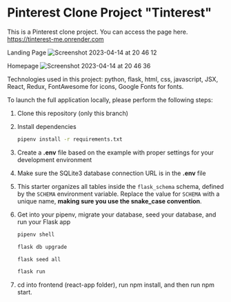 # Pinterest Clone Project "Tinterest"

This is a Pinterest clone project. You can access the page here.
https://tinterest-me.onrender.com

Landing Page
![Screenshot 2023-04-14 at 20 46 12](https://user-images.githubusercontent.com/108156588/232174821-13c90720-ef71-45d0-a109-b1cc3290d7f4.png)

Homepage
![Screenshot 2023-04-14 at 20 46 36](https://user-images.githubusercontent.com/108156588/232174811-d1ed5858-ef89-4823-9452-de8e06460cd7.png)

Technologies used in this project: python, flask, html, css, javascript, JSX, React, Redux, FontAwesome for icons, Google Fonts for fonts.

To launch the full application locally, please perform the following steps:

1. Clone this repository (only this branch)

2. Install dependencies

   ```bash
   pipenv install -r requirements.txt
   ```

3. Create a **.env** file based on the example with proper settings for your
   development environment

4. Make sure the SQLite3 database connection URL is in the **.env** file

5. This starter organizes all tables inside the `flask_schema` schema, defined
   by the `SCHEMA` environment variable. Replace the value for
   `SCHEMA` with a unique name, **making sure you use the snake_case
   convention**.

6. Get into your pipenv, migrate your database, seed your database, and run your Flask app

   ```bash
   pipenv shell
   ```

   ```bash
   flask db upgrade
   ```

   ```bash
   flask seed all
   ```

   ```bash
   flask run
   ```
7. cd into frontend (react-app folder), run npm install, and then run npm start.
